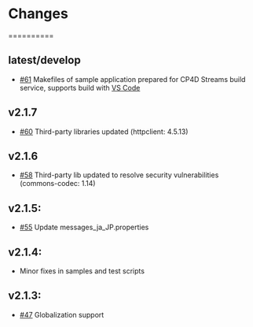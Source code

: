 # Changes
==========

## latest/develop
* [#61](https://github.com/IBMStreams/streamsx.elasticsearch/issues/61) Makefiles of sample application prepared for CP4D Streams build service, supports build with [VS Code](https://marketplace.visualstudio.com/items?itemName=IBM.ibm-streams)

## v2.1.7
* [#60](https://github.com/IBMStreams/streamsx.elasticsearch/issues/60) Third-party libraries updated (httpclient: 4.5.13)

## v2.1.6
* [#58](https://github.com/IBMStreams/streamsx.elasticsearch/issues/58) Third-party lib updated to resolve security vulnerabilities (commons-codec: 1.14)

## v2.1.5:
* [#55](https://github.com/IBMStreams/streamsx.elasticsearch/issues/55) Update messages_ja_JP.properties

## v2.1.4:
* Minor fixes in samples and test scripts

## v2.1.3:
* [#47](https://github.com/IBMStreams/streamsx.elasticsearch/issues/47) Globalization support

